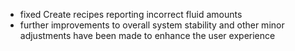 - fixed Create recipes reporting incorrect fluid amounts
- further improvements to overall system stability and other minor adjustments have been made to enhance the user experience
